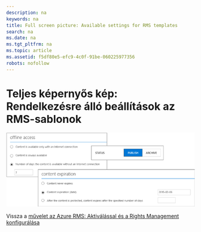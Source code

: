 ```yaml
---
description: na
keywords: na
title: Full screen picture: Available settings for RMS templates
search: na
ms.date: na
ms.tgt_pltfrm: na
ms.topic: article
ms.assetid: f5df80e5-efc9-4c0f-91be-060225977356
robots: nofollow
---
```

# Teljes k&#233;pernyős k&#233;p: Rendelkez&#233;sre &#225;ll&#243; be&#225;ll&#237;t&#225;sok az RMS-sablonok
![](../Image/AzRMS_TemplatesSettings.png)

Vissza a [művelet az Azure RMS: Aktiválással és a Rights Management konfigurálása](http://technet.microsoft.com/library/jj585026.aspx)

